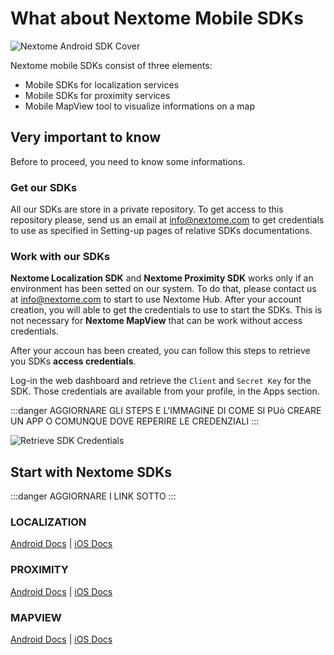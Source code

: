 
# What about Nextome Mobile SDKs

![Nextome Android SDK Cover](/assets/cover.png)

Nextome mobile SDKs consist of three elements:
- Mobile SDKs for localization services
- Mobile SDKs for proximity services
- Mobile MapView tool to visualize informations on a map

## Very important to know

Before to proceed, you need to know some informations.

### Get our SDKs

All our SDKs are store in a private repository. To get access to this repository please, send us an email at [info@nextome.com](mailto:info@nextome.com) to get credentials to use as specified in Setting-up pages of relative SDKs documentations.

### Work with our SDKs

**Nextome Localization SDK** and **Nextome Proximity SDK** works only if an environment has been setted on our system. To do that, please contact us at [info@nextome.com](mailto:info@nextome.com) to start
to use Nextome Hub. After your account creation, you will able to get the credentials to use to start the SDKs. 
This is not necessary for **Nextome MapView** that can be work without access credentials.

After your accoun has been created, you can follow this steps to retrieve you SDKs **access credentials**.

Log-in the web dashboard and retrieve the `Client` and `Secret Key` for the SDK.
Those credentials are available from your profile, in the Apps section.

:::danger 
    AGGIORNARE GLI STEPS E L'IMMAGINE DI COME SI PUò CREARE UN APP O COMUNQUE DOVE REPERIRE LE CREDENZIALI
:::

![Retrieve SDK Credentials](/assets/sdk_key.png)

## Start with Nextome SDKs

:::danger 
    AGGIORNARE I LINK SOTTO
:::

### LOCALIZATION 
[Android Docs](Getting%20Started/android-getting-started.md) | [iOS Docs](Getting%20Started/android-getting-started.md)

### PROXIMITY
[Android Docs](Getting%20Started/android-getting-started.md) | [iOS Docs](Getting%20Started/android-getting-started.md)

### MAPVIEW
[Android Docs](Getting%20Started/android-getting-started.md) | [iOS Docs](Getting%20Started/android-getting-started.md)